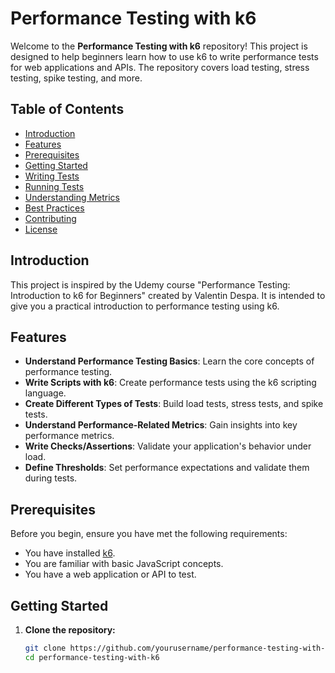 # Performance Testing with k6

Welcome to the **Performance Testing with k6** repository! This project is designed to help beginners learn how to use k6 to write performance tests for web applications and APIs. The repository covers load testing, stress testing, spike testing, and more.

## Table of Contents

- [Introduction](#introduction)
- [Features](#features)
- [Prerequisites](#prerequisites)
- [Getting Started](#getting-started)
- [Writing Tests](#writing-tests)
- [Running Tests](#running-tests)
- [Understanding Metrics](#understanding-metrics)
- [Best Practices](#best-practices)
- [Contributing](#contributing)
- [License](#license)

## Introduction

This project is inspired by the Udemy course "Performance Testing: Introduction to k6 for Beginners" created by Valentin Despa. It is intended to give you a practical introduction to performance testing using k6.

## Features

- **Understand Performance Testing Basics**: Learn the core concepts of performance testing.
- **Write Scripts with k6**: Create performance tests using the k6 scripting language.
- **Create Different Types of Tests**: Build load tests, stress tests, and spike tests.
- **Understand Performance-Related Metrics**: Gain insights into key performance metrics.
- **Write Checks/Assertions**: Validate your application's behavior under load.
- **Define Thresholds**: Set performance expectations and validate them during tests.

## Prerequisites

Before you begin, ensure you have met the following requirements:

- You have installed [k6](https://k6.io/docs/getting-started/installation/).
- You are familiar with basic JavaScript concepts.
- You have a web application or API to test.

## Getting Started

1. **Clone the repository:**

   ```bash
   git clone https://github.com/yourusername/performance-testing-with-k6.git
   cd performance-testing-with-k6
